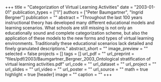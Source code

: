 +++
title = "Categorization of Virtual Learning Activities"
date = "2003-01-01"
publication_types = ["1"]
authors = ["Peter Baumgartner", "Ingrid Bergner"]
publication = ""
abstract = "Throughout the last 100 years instructional theory has developed many different educational models and learning scenarios. What schools are still missing is not only an educationally sound and complete categorization scheme, but also the application of these models to the new forms and types of virtual learning environments. Traditionally these educational scenarios lack detailed and finely granulated descriptions."
abstract_short = ""
image_preview = ""
selected = false
projects = []
tags = []
url_pdf = ""
url_preprint = "files/pdf/2003/Baumgartner_Bergner_2003_Ontological stratification of virtual learning activities.pdf"
url_code = ""
url_dataset = ""
url_project = ""
url_slides = ""
url_video = ""
url_poster = ""
url_source = ""
math = true
highlight = true
[header]
image = ""
caption = ""
+++
